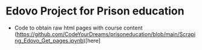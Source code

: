 # Edovo Project for Prison education

- Code to obtain raw html pages with course content (https://github.com/CodeYourDreams/prisoneducation/blob/main/Scraping_Edovo_Get_pages.ipynb)[here]